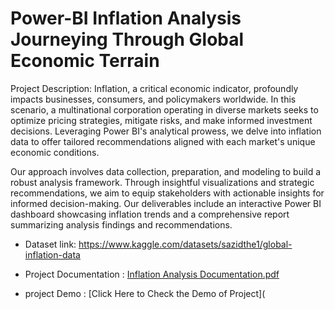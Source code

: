# Power-BI Inflation Analysis Journeying Through Global Economic Terrain

Project Description:
Inflation, a critical economic indicator, profoundly impacts businesses, consumers, and policymakers worldwide. In this scenario, a multinational corporation operating in diverse markets seeks to optimize pricing strategies, mitigate risks, and make informed investment decisions. Leveraging Power BI's analytical prowess, we delve into inflation data to offer tailored recommendations aligned with each market's unique economic conditions.

Our approach involves data collection, preparation, and modeling to build a robust analysis framework. Through insightful visualizations and strategic recommendations, we aim to equip stakeholders with actionable insights for informed decision-making. Our deliverables include an interactive Power BI dashboard showcasing inflation trends and a comprehensive report summarizing analysis findings and recommendations.

- Dataset link: https://www.kaggle.com/datasets/sazidthe1/global-inflation-data
  
- Project Documentation : [Inflation Analysis Documentation.pdf](https://github.com/user-attachments/files/21037905/Inflation.Analysis.Documentation.pdf)

- project Demo : [Click Here to Check the Demo of Project](
